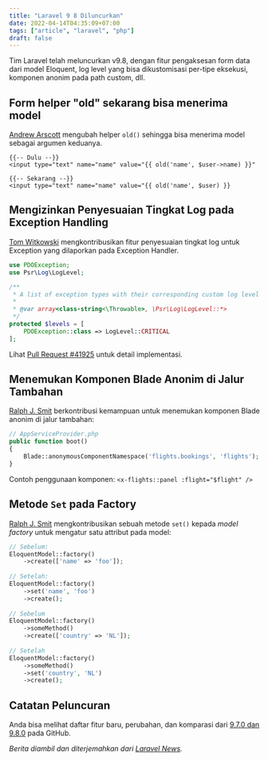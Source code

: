```yaml
---
title: "Laravel 9 8 Diluncurkan"
date: 2022-04-14T04:35:09+07:00
tags: ["article", "laravel", "php"]
draft: false
---
```


Tim Laravel telah meluncurkan v9.8, dengan fitur pengaksesan form data dari
model Eloquent, log level yang bisa dikustomisasi per-tipe eksekusi, komponen
anonim pada path custom, dll.

## Form helper "old" sekarang bisa menerima model
[Andrew Arscott](https://github.com/Drewdan) mengubah helper `old()` sehingga
bisa menerima model sebagai argumen keduanya.
```blade
{{-- Dulu --}}
<input type="text" name="name" value="{{ old('name', $user->name) }}"

{{-- Sekarang --}}
<input type="text" name="name" value="{{ old('name', $user) }}
```

## Mengizinkan Penyesuaian Tingkat Log pada Exception Handling
[Tom Witkowski](https://github.com/Gummibeer) mengkontribusikan fitur
penyesuaian tingkat log untuk Exception yang dilaporkan pada Exception Handler.
```php
use PDOException;
use Psr\Log\LogLevel;

/**
 * A list of exception types with their corresponding custom log level
 *
 * @var array<class-string<\Throwable>, \Psr\Log\LogLevel::*>
 */
protected $levels = [
    PDOException::class => LogLevel::CRITICAL
];
```

Lihat [Pull Request #41925](https://github.com/laravel/framework/pull/41925)
untuk detail implementasi.

## Menemukan Komponen Blade Anonim di Jalur Tambahan
[Ralph J. Smit](https://github.com/ralphjsmit) berkontribusi kemampuan untuk
menemukan komponen Blade anonim di jalur tambahan:
```php
// AppServiceProvider.php
public function boot()
{
    Blade::anonymousComponentNamespace('flights.bookings', 'flights');
}
```

Contoh penggunaan komponen:
`<x-flights::panel :flight="$flight" />`

## Metode `Set` pada Factory
[Ralph J. Smit](https://github.com/ralphjsmit) mengkontribusikan sebuah metode
`set()` kepada *model factory* untuk mengatur satu attribut pada model:
```php
// Sebelum:
EloquentModel::factory()
    ->create(['name' => 'foo']);
    
// Setelah:
EloquentModel::factory()
    ->set('name', 'foo')
    ->create();
    
// Sebelum
EloquentModel::factory()
    ->someMethod()
    ->create(['country' => 'NL']);
    
// Setelah
EloquentModel::factory()
    ->someMethod()
    ->set('country', 'NL')
    ->create();
```

## Catatan Peluncuran
Anda bisa melihat daftar fitur baru, perubahan, dan komparasi dari
[9.7.0 dan 9.8.0](https://github.com/laravel/framework/compare/v9.7.0...v9.8.0)
pada GitHub.

*Berita diambil dan diterjemahkan dari [Laravel News](https://laravel-news.com/laravel-9-8-0).*